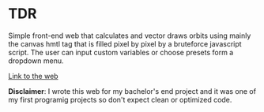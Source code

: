 # TDR
Simple front-end web that calculates and vector draws orbits using mainly the canvas hmtl tag that is filled pixel by pixel by a bruteforce javascript script.
The user can input custom variables or choose presets form a dropdown menu.

[Link to the web](https://marcgj.github.io/TDR/)

**Disclaimer**: I wrote this web for my bachelor's end project and it was one of my first programig projects so don't expect clean or optimized code.

